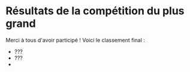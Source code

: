 # Résultats de la compétition du plus grand

Merci à tous d'avoir participé !
Voici le classement final :
- ???
- ???
- 
<!--stackedit_data:
eyJoaXN0b3J5IjpbMTA2NjQ5MzM3OF19
-->